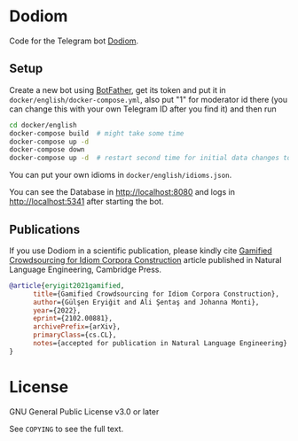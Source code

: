 # Dodiom

Code for the Telegram bot [Dodiom](https://t.me/mwetest_bot).

## Setup

Create a new bot using [BotFather](https://t.me/botfather), get its token and put it in `docker/english/docker-compose.yml`, also put "1" for moderator id there (you can change this with your own Telegram ID after you find it) and then run

```sh
cd docker/english
docker-compose build  # might take some time
docker-compose up -d
docker-compose down
docker-compose up -d  # restart second time for initial data changes to be applied
```

You can put your own idioms in `docker/english/idioms.json`.

You can see the Database in [http://localhost:8080](http://localhost:8080) and logs in [http://localhost:5341](http://localhost:5341) after starting the bot.

## Publications

If you use Dodiom in a scientific publication, please kindly cite [Gamified Crowdsourcing for Idiom Corpora Construction](https://www.cambridge.org/core/journals/natural-language-engineering/article/gamified-crowdsourcing-for-idiom-corpora-construction/A69DC2EC025689C5495A3859387468A3) article published in Natural Language Engineering, Cambridge Press.

```bib
@article{eryigit2021gamified,
      title={Gamified Crowdsourcing for Idiom Corpora Construction}, 
      author={Gülşen Eryiğit and Ali Şentaş and Johanna Monti},
      year={2022},
      eprint={2102.00881},
      archivePrefix={arXiv},
      primaryClass={cs.CL},
      notes={accepted for publication in Natural Language Engineering}
}
```


License
=======

GNU General Public License v3.0 or later

See `COPYING` to see the full text.
